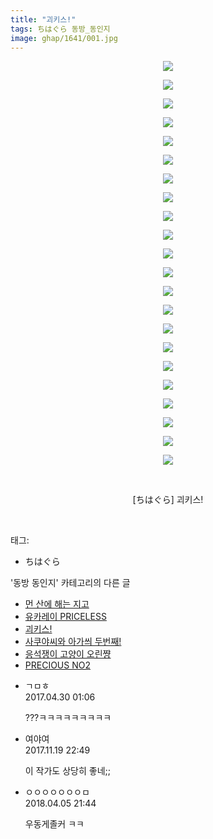 ```yaml
---
title: "괴키스!"
tags: ちはぐら 동방_동인지
image: ghap/1641/001.jpg
---
```

<div class="article">
<p style="text-align: center; clear: none; float: none;"><img src="{{ site.nasurl }}/ghap/1641/001.jpg"/></p>
<p style="text-align: center; clear: none; float: none;"><img src="{{ site.nasurl }}/ghap/1641/002.jpg"/></p>
<p style="text-align: center; clear: none; float: none;"><img src="{{ site.nasurl }}/ghap/1641/003.jpg"/></p>
<p style="text-align: center; clear: none; float: none;"><img src="{{ site.nasurl }}/ghap/1641/004.jpg"/></p>
<p style="text-align: center; clear: none; float: none;"><img src="{{ site.nasurl }}/ghap/1641/005.jpg"/></p>
<p style="text-align: center; clear: none; float: none;"><img src="{{ site.nasurl }}/ghap/1641/006.jpg"/></p>
<p style="text-align: center; clear: none; float: none;"><img src="{{ site.nasurl }}/ghap/1641/007.jpg"/></p>
<p style="text-align: center; clear: none; float: none;"><img src="{{ site.nasurl }}/ghap/1641/008.jpg"/></p>
<p style="text-align: center; clear: none; float: none;"><img src="{{ site.nasurl }}/ghap/1641/009.jpg"/></p>
<p style="text-align: center; clear: none; float: none;"><img src="{{ site.nasurl }}/ghap/1641/010.jpg"/></p>
<p style="text-align: center; clear: none; float: none;"><img src="{{ site.nasurl }}/ghap/1641/011.jpg"/></p>
<p style="text-align: center; clear: none; float: none;"><img src="{{ site.nasurl }}/ghap/1641/012.jpg"/></p>
<p style="text-align: center; clear: none; float: none;"><img src="{{ site.nasurl }}/ghap/1641/013.jpg"/></p>
<p style="text-align: center; clear: none; float: none;"><img src="{{ site.nasurl }}/ghap/1641/014.jpg"/></p>
<p style="text-align: center; clear: none; float: none;"><img src="{{ site.nasurl }}/ghap/1641/015.jpg"/></p>
<p style="text-align: center; clear: none; float: none;"><img src="{{ site.nasurl }}/ghap/1641/016.jpg"/></p>
<p style="text-align: center; clear: none; float: none;"><img src="{{ site.nasurl }}/ghap/1641/017.jpg"/></p>
<p style="text-align: center; clear: none; float: none;"><img src="{{ site.nasurl }}/ghap/1641/018.jpg"/></p>
<p style="text-align: center; clear: none; float: none;"><img src="{{ site.nasurl }}/ghap/1641/019.jpg"/></p>
<p style="text-align: center; clear: none; float: none;"><img src="{{ site.nasurl }}/ghap/1641/020.jpg"/></p>
<p style="text-align: center; clear: none; float: none;"><img src="{{ site.nasurl }}/ghap/1641/021.jpg"/></p>
<p style="text-align: center; clear: none; float: none;"><img src="{{ site.nasurl }}/ghap/1641/022.jpg"/></p>
<p style="text-align: center; clear: none; float: none;"><br/></p>
<p style="text-align: center; clear: none; float: none;">[ちはぐら] 괴키스!</p>
<p><br/></p>
</div><div class="tagTrail">
<p>태그: </p>
<ul>
<li>ちはぐら</li>
</ul>
</div><div class="another">
<p>'동방 동인지' 카테고리의 다른 글</p>
<ul>
<li><a href="/2016-08-17-ghap_1647">먼 산에 해는 지고</a></li>
<li><a href="/2016-08-17-ghap_1642">유카레이 PRICELESS</a></li>
<li><a href="/2016-08-17-ghap_1641">괴키스!</a></li>
<li><a href="/2016-08-17-ghap_1640">사쿠야씨와 아가씌 두번째!</a></li>
<li><a href="/2016-08-17-ghap_1639">응석쟁이 고양이 오린쨩</a></li>
<li><a href="/2016-08-17-ghap_1638">PRECIOUS NO2</a></li>
</ul>
</div><div class="cb_module cb_fluid">
<div class="cb_wrt cb_profile">
<div class="comment">
<ul>
<li class="cb_thumb_off" id="comment14977493">
<div class="cb_comment_area">
<div class="cb_info_area">
<div class="cb_section">
<span class="cb_nick_name">ㄱㅁㅎ</span>
</div>
<div class="cb_section">
<span class="cb_date">2017.04.30 01:06 </span>
</div>
</div>
<div class="cb_dsc_comment">
<p class="cb_dsc">
											???ㅋㅋㅋㅋㅋㅋㅋㅋㅋ
										</p>
</div>
</div></li>
<li class="cb_thumb_off" id="comment15132869">
<div class="cb_comment_area">
<div class="cb_info_area">
<div class="cb_section">
<span class="cb_nick_name">여야여</span>
</div>
<div class="cb_section">
<span class="cb_date">2017.11.19 22:49 </span>
</div>
</div>
<div class="cb_dsc_comment">
<p class="cb_dsc">
											이 작가도 상당히 좋네;;
										</p>
</div>
</div></li>
<li class="cb_thumb_off" id="comment15234012">
<div class="cb_comment_area">
<div class="cb_info_area">
<div class="cb_section">
<span class="cb_nick_name">ㅇㅇㅇㅇㅇㅇㅇㅁ</span>
</div>
<div class="cb_section">
<span class="cb_date">2018.04.05 21:44 </span>
</div>
</div>
<div class="cb_dsc_comment">
<p class="cb_dsc">
											우동게졸커 ㅋㅋ
										</p>
</div>
</div></li>
</ul>
</div>
</div><!-- commentList close -->
</div>